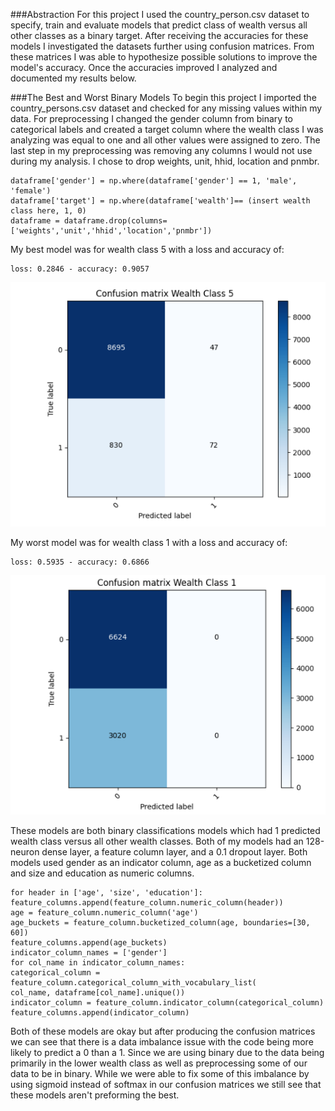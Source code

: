 ###Abstraction
For this project I used the country_person.csv dataset to specify, train and evaluate models  that predict class of wealth versus all other classes as a binary target. 
After receiving the accuracies for these models I investigated the datasets further using confusion matrices. From these matrices I was able to hypothesize possible solutions to improve the model's accuracy. 
Once the accuracies improved I analyzed and documented my results below. 

###The Best and Worst Binary Models
To begin this project I imported the country_persons.csv dataset and checked for any missing values within my data.
For preprocessing I changed the gender column from binary to categorical labels and created a target column where the wealth class I was analyzing was equal to one and all other values were assigned to zero.
The last step in my preprocessing was removing any columns I would not use during my analysis. I chose to drop weights, unit, hhid, location and pnmbr. 

    dataframe['gender'] = np.where(dataframe['gender'] == 1, 'male', 'female') 
    dataframe['target'] = np.where(dataframe['wealth']== (insert wealth class here, 1, 0)
    dataframe = dataframe.drop(columns=['weights','unit','hhid','location','pnmbr'])
My best model was for wealth class 5 with a loss and accuracy of: 

    loss: 0.2846 - accuracy: 0.9057
![image](../images/binwealth5.PNG)

My worst model was for wealth class 1 with a loss and accuracy of: 

    loss: 0.5935 - accuracy: 0.6866
![image](../images/binwealth1.PNG)

These models are both binary classifications models which had 1 predicted wealth class versus all other wealth classes. 
Both of my models had an 128-neuron dense layer, a feature column layer, and a 0.1 dropout layer. 
Both models used gender as an indicator column, age as a bucketized column and size and education as numeric columns. 

    for header in ['age', 'size', 'education']:
    feature_columns.append(feature_column.numeric_column(header))
    age = feature_column.numeric_column('age')
    age_buckets = feature_column.bucketized_column(age, boundaries=[30, 60])
    feature_columns.append(age_buckets)
    indicator_column_names = ['gender']
    for col_name in indicator_column_names:
    categorical_column = feature_column.categorical_column_with_vocabulary_list(
    col_name, dataframe[col_name].unique())
    indicator_column = feature_column.indicator_column(categorical_column)
    feature_columns.append(indicator_column)

Both of these models are okay but after producing the confusion matrices we can see that there is a data imbalance issue with the code being more likely to predict a 0 than a 1. 
Since we are using binary due to the data being primarily in the lower wealth class as well as preprocessing some of our data to be in binary.
While we were able to fix some of this imbalance by using sigmoid instead of softmax in our confusion matrices we still see that these models aren't preforming the best. 